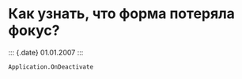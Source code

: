 Как узнать, что форма потеряла фокус?
=====================================

::: {.date}
01.01.2007
:::

    Application.OnDeactivate
